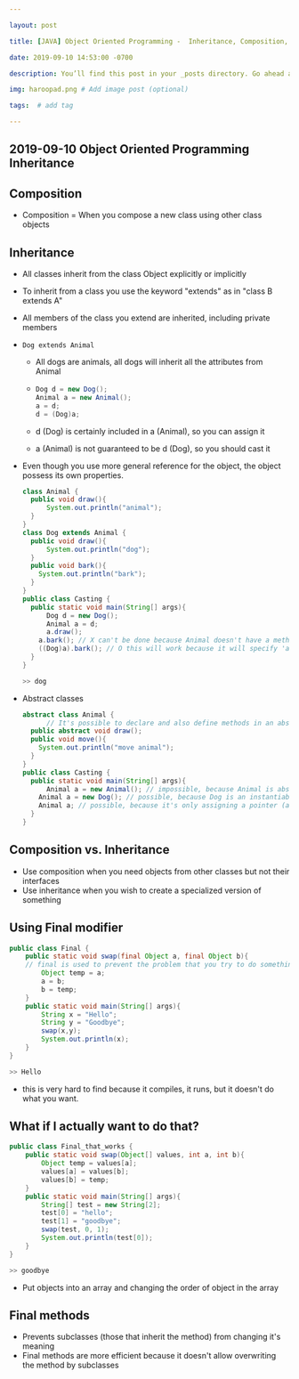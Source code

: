```yaml
---

layout: post

title: [JAVA] Object Oriented Programming -  Inheritance, Composition, Final Modifier

date: 2019-09-10 14:53:00 -0700

description: You’ll find this post in your _posts directory. Go ahead and edit it and re-build the site to see your changes. # Add post description (optional)

img: haroopad.png # Add image post (optional)

tags:  # add tag

---
```






## 2019-09-10 Object Oriented Programming Inheritance



## Composition

- Composition = When you compose a new class using other class objects



## Inheritance

- All classes inherit from the class Object explicitly or implicitly

- To inherit from a class you use the keyword "extends" as in "class B extends A"

- All members of the class you extend are inherited, including private members

- `Dog extends Animal`

  - All dogs are animals, all dogs will inherit all the attributes from Animal

  - ```java
    Dog d = new Dog();
    Animal a = new Animal();
    a = d;
    d = (Dog)a;	
    ```

  - d (Dog) is certainly included in a (Animal), so you can assign it 

  - a (Animal) is not guaranteed to be d (Dog), so you should cast it 

- Even though you use more general reference for the object, the object possess its own properties. 

  ```java
  class Animal {
  	public void draw(){
  		System.out.println("animal");
  	}
  }
  class Dog extends Animal {
  	public void draw(){
  		System.out.println("dog");
  	}
    public void bark(){
      System.out.println("bark");
    }
  }
  public class Casting {
  	public static void main(String[] args){
  		Dog d = new Dog();
  		Animal a = d;
  		a.draw();
      a.bark(); // X can't be done because Animal doesn't have a method "bark"
      ((Dog)a).bark(); // O this will work because it will specify 'a' is a Dog among Animal. 
  	}
  }
  
  >> dog
  ```



- Abstract classes 

  ```java
  abstract class Animal { 
    	// It's possible to declare and also define methods in an abstract class
  	public abstract void draw();
    public void move(){
      System.out.println("move animal");
    }
  }
  public class Casting {
    public static void main(String[] args){
  		Animal a = new Animal(); // impossible, because Animal is abstract class and that means it's impossible to make an object from it.
      Animal a = new Dog(); // possible, because Dog is an instantiable class
      Animal a; // possible, because it's only assigning a pointer (address) to an abstract class.
    }
  }
  ```

  

## Composition  vs. Inheritance

- Use composition when you need objects from other classes but not their interfaces
- Use inheritance when you wish to create a specialized version of something



## Using Final modifier

```java
public class Final {
	public static void swap(final Object a, final Object b){ 
    // final is used to prevent the problem that you try to do something that cannot be done.
		Object temp = a;
		a = b;
		b = temp;
	}
	public static void main(String[] args){
		String x = "Hello";
		String y = "Goodbye";
		swap(x,y);
		System.out.println(x);
	}
}

>> Hello
```

- this is very hard to find because it compiles, it runs, but it doesn't do what you want. 



## What if I actually want to do that?

```java
public class Final_that_works {
	public static void swap(Object[] values, int a, int b){ 
		Object temp = values[a];
		values[a] = values[b];
		values[b] = temp;
	}
	public static void main(String[] args){
		String[] test = new String[2];
		test[0] = "hello";
		test[1] = "goodbye";
		swap(test, 0, 1);
		System.out.println(test[0]);
	}
}

>> goodbye
```

- Put objects into an array and changing the order of object in the array

  

## Final methods

- Prevents subclasses (those that inherit the method) from changing it's meaning
- Final methods are more efficient because it doesn't allow overwriting the method by subclasses
